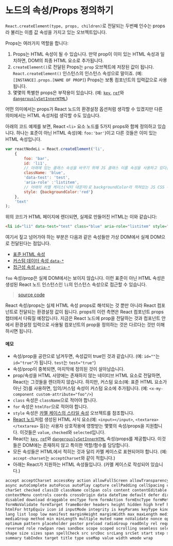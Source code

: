 # 노드의 속성/Props 정의하기

`React.createElement(type, props, children)`로 전달되는 두번째 인수는 props라 불리는 이름 값 속성을 가지고 있는 오브젝트입니다.

Props는 여러가지 역할을 합니다:

1. Props는 HTML 속성이 될 수 있습니다. 만약 prop이 이미 있는 HTML 속성과 일치하면, DOM의 최종 HTML 요소로 추가됩니다.
2. `createElement()`로 전달된 Props는 `prop` 오브젝트에 저장된 값이 됩니다. `React.createElement()` 인스턴스의 인스턴스 속성으로 말이죠. (예: `[INSTANCE].props.[NAME OF PROP]`) Props는 보통 컴포넌트의 입력값으로 사용됩니다.
3. 몇몇의 특별한 props은 부작용이 있습니다. (예: [`key`](https://facebook.github.io/react/docs/multiple-components.html#dynamic-children), [`ref`](https://facebook.github.io/react/docs/more-about-refs.html)와 [`dangerouslySetInnerHTML`](https://facebook.github.io/react/tips/dangerously-set-inner-html.html))

어떤 의미에서는 props가 React 노드의 환경설정 옵션처럼 생각할 수 있겠지만 다른 의미에서는 HTML 속성처럼 생각할 수도 있습니다.

아래의 코드 예제를 보면, React `<li>` 요소 노드를 5가지 props와 함께 정의하고 있습니다. 하나는 표준이 아닌 HTML 속성(예: `foo:'bar'`)이고 다른 것들은 이미 있는 HTML 속성입니다.

```js
var reactNodeLi = React.createElement('li',
    {
        foo: 'bar',
        id: 'li1',
        // 아래에 있는 클래스 속성을 바꾸기 위해 JS 클래스 이름 속성을 사용하고 있다는 점을 확인하세요.
        className: 'blue',
        'data-test': 'test',
        'aria-role' :'listitem',
        // 아래의 카멜 케이스(낙타 대문자)로 backgroundColor라 적혀있는 JS CSS 속성이 어떻게 쓰이는지 확인하세요.
        style: {backgroundColor:'red'}
    },
    'text'
);
```

위의 코드가 HTML 페이지에 렌더되면, 실제로 만들어진 HTML는 이와 같습니다:

```html
<li id="li1" data-test="test" class="blue" aria-role="listitem" style="background-color:red;" data-reactid=".0">text</li>
```

여기서 짚고 넘어가야 하는 부분은 다음과 같은 속성들만 가상 DOM에서 실제 DOM으로 전달된다는 점입니다.

* [표준 HTML 속성](https://developer.mozilla.org/en-US/docs/Web/HTML/Attributes)
* [커스텀 데이터 속성 `data-*`](https://developer.mozilla.org/en-US/docs/Web/HTML/Global_attributes/data-*) 
* [접근성 속성 `aria-*`](https://developer.mozilla.org/en-US/docs/Web/Accessibility/ARIA)

`foo` 속성/prop은 실제 DOM에서는 보이지 않습니다. 이런 표준이 아닌 HTML 속성은 생성된 React 노드 인스턴스인 `li`의 인스턴스 속성으로 접근할 수 있습니다.

> [source code](https://jsfiddle.net/codylindley/8ca0z80m/1/#tabs=js,result,html,resources)

React 속성/props는 실제 HTML 속성 props로 해석되는 것 뿐만 아니라 React 컴포넌트로 전달되는 환경설정 값이 됩니다. props의 이런 측면은 React 컴포넌트 props 챕터에서 다뤄질 예정입니다. 지금은 React 노드에 prop을 전달하는 것과 컴포넌트 안에서 환경설정 입력으로 사용될 컴포넌트의 prop을 정의하는 것은 다르다는 것만 이해하시면 됩니다.

#### 메모

* 속성/prop을 공란으로 남겨두면, 속성값이 true인 것과 같습니다. (예: `id=""`는 `id="true"`가 됩니다. `test`는 `test="true"`)
* 속성/prop이 중복되면, 마지막에 정의된 것이 살아남습니다.
* prop/속성을 HTML 사양에는 존재하지 않는 네이티브 HTML 요소로 전달하면, React는 그것들을 렌더하지 않습니다. 하지만, 커스텀 요소(예: 표준 HTML 요소가 아닌 것)를 사용하면, 임의/커스텀 속성이 커스텀 요소에 추가됩니다. (예: `<x-my-component custom-attribute="foo"/>`)
* `class` 속성은 `className`으로 적어야 합니다.
* `for` 속성은 `htmlFor`으로 적어야 합니다.
* `style` 속성은 [카멜 케이스의 스타일 속성](https://www.w3.org/TR/DOM-Level-2-Style/css.html#CSS-CSS2Properties) 오브젝트를 참조합니다.
* [React 노드](https://facebook.github.io/react/docs/forms.html)처럼 생성된 HTML 서식 요소(예: `<input></input>`, `<textarea></textarea>` 등)는 사용자 상호작용에 영향받는 몇몇의 속성/props을 지원합니다. 이것들은 `value`, `checked`와 `selected`입니다.
* React는 [`key`](https://facebook.github.io/react/docs/multiple-components.html#dynamic-children), [`ref`](https://facebook.github.io/react/docs/more-about-refs.html)와 [`dangerouslySetInnerHTML`](https://facebook.github.io/react/tips/dangerously-set-inner-html.html) 속성/props를 제공합니다. 이것들은 DOM에는 존재하지 않고 특이한 역할/함수를 담당합니다.
* 모든 속성들은 HTML에서 적히는 것과 달리 카멜 케이스로 표현되어야 합니다. (예: `accept-charset`는 `acceptCharset`와 같이 적힙니다.)
* 아래는 React가 지원하는 HTML 속성들입니다. (카멜 케이스로 작성되어 있습니다.)

```HTML
accept acceptCharset accessKey action allowFullScreen allowTransparency alt
async autoComplete autoFocus autoPlay capture cellPadding cellSpacing challenge
charSet checked classID className colSpan cols content contentEditable
contextMenu controls coords crossOrigin data dateTime default defer dir
disabled download draggable encType form formAction formEncType formMethod
formNoValidate formTarget frameBorder headers height hidden high href hrefLang
htmlFor httpEquiv icon id inputMode integrity is keyParams keyType kind label
lang list loop low manifest marginHeight marginWidth max maxLength media
mediaGroup method min minLength multiple muted name noValidate nonce open
optimum pattern placeholder poster preload radioGroup readOnly rel required
reversed role rowSpan rows sandbox scope scoped scrolling seamless selected
shape size sizes span spellCheck src srcDoc srcLang srcSet start step style
summary tabIndex target title type useMap value width wmode wrap
```
